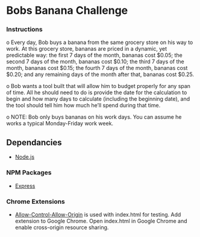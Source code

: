 # Bobs Banana Challenge

### Instructions

o Every day, Bob buys a banana from the same grocery store on his way to work. At this grocery store, bananas are priced in a dynamic, yet predictable way: the first 7 days of the month, bananas cost $0.05; the second 7 days of the month, bananas cost $0.10; the third 7 days of the month, bananas cost $0.15; the fourth 7 days of the month, bananas cost $0.20; and any remaining days of the month after that, bananas cost $0.25.

o Bob wants a tool built that will allow him to budget properly for any span of time. All he should need to do is provide the date for the calculation to begin and how many days to calculate (including the beginning date), and the tool should tell him how much he’ll spend during that time.

o NOTE: Bob only buys bananas on his work days. You can assume he works a typical Monday-Friday work week.

## Dependancies

- [Node.js](https://nodejs.org/en/)

### NPM Packages

- [Express](https://www.npmjs.com/package/express)

### Chrome Extensions

- [Allow-Control-Allow-Origin](https://chrome.google.com/webstore/detail/allow-control-allow-origi/nlfbmbojpeacfghkpbjhddihlkkiljbi/related?hl=en-US) is used with index.html for testing. Add extension to Google Chrome. Open index.html in Google Chrome and enable cross-origin resource sharing.
